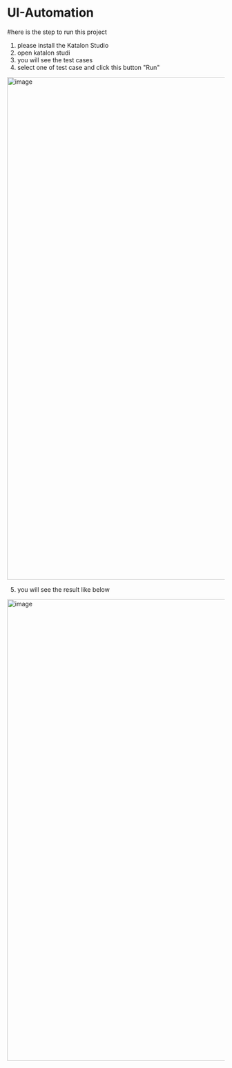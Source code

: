 # UI-Automation

#here is the step to run this project
1. please install the Katalon Studio
2. open katalon studi
3. you will see the test cases
4. select one of test case and click this button "Run"
<img width="1162" alt="image" src="https://github.com/1friyogi/UI-Automation/assets/58861875/adf7e287-73b8-4ba0-a955-87e9e9691dc2">

   
5. you will see the result like below

<img width="1067" alt="image" src="https://github.com/1friyogi/UI-Automation/assets/58861875/1391d1f6-b720-4469-b247-e60a95128a81">
